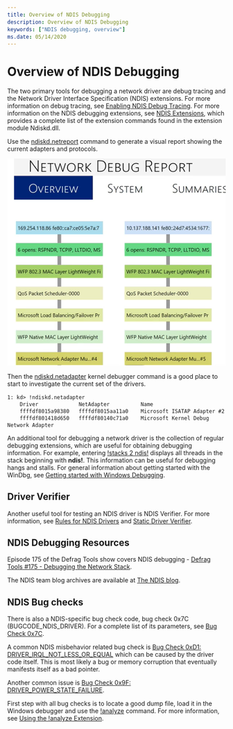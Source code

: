 ```yaml
---
title: Overview of NDIS Debugging
description: Overview of NDIS Debugging
keywords: ["NDIS debugging, overview"]
ms.date: 05/14/2020
---
```


# Overview of NDIS Debugging

The two primary tools for debugging a network driver are debug tracing and the Network Driver Interface Specification (NDIS) extensions. For more information on debug tracing, see [Enabling NDIS Debug Tracing](enabling-ndis-debug-tracing.md). For more information on the NDIS debugging extensions, see [NDIS Extensions](ndis-extensions--ndiskd-dll-.md), which provides a complete list of the extension commands found in the extension module Ndiskd.dll.

Use the [ndiskd.netreport](-ndiskd-netreport.md) command to generate a visual report showing the current adapters and protocols.

![ndiskd.netreport color coded output showing two columns that illustrate multiple adapters.](images/ndis-report.png)

Then the [ndiskd.netadapter](-ndiskd-netadapter.md) kernel debugger command is a good place to start to investigate the current set of the drivers.

```dbgconsole
1: kd> !ndiskd.netadapter
    Driver             NetAdapter          Name
    ffffdf8015a98380   ffffdf8015aa11a0    Microsoft ISATAP Adapter #2
    ffffdf801418d650   ffffdf80140c71a0    Microsoft Kernel Debug Network Adapter
```

An additional tool for debugging a network driver is the collection of regular debugging extensions, which are useful for obtaining debugging information. For example, entering [!stacks 2 ndis!](-stacks.md) displays all threads in the stack beginning with **ndis!**. This information can be useful for debugging hangs and stalls. For general information about getting started with the WinDbg, see [Getting started with Windows Debugging](getting-started-with-windows-debugging.md).

## Driver Verifier

Another useful tool for testing an NDIS driver is NDIS Verifier. For more information, see [Rules for NDIS Drivers](../devtest/sdv-rules-for-ndis-drivers.md) and [Static Driver Verifier](../devtest/static-driver-verifier.md).

## NDIS Debugging Resources

Episode 175 of the Defrag Tools show covers NDIS debugging - [Defrag Tools #175 - Debugging the Network Stack](/shows/defrag-tools/175-debugging-network-stack).

The NDIS team blog archives are available at [The NDIS blog](/archive/blogs/ndis/).

## NDIS Bug checks

There is also a NDIS-specific bug check code, bug check 0x7C (BUGCODE\_NDIS\_DRIVER). For a complete list of its parameters, see [Bug Check 0x7C](bug-check-0x7c--bugcode-ndis-driver.md).

A common NDIS misbehavior related bug check is [Bug Check 0xD1: DRIVER_IRQL_NOT_LESS_OR_EQUAL](bug-check-0xd1--driver-irql-not-less-or-equal.md) which can be caused by the driver code itself. This is most likely a bug or memory corruption that eventually manifests itself as a bad pointer.

Another common issue is [Bug Check 0x9F: DRIVER_POWER_STATE_FAILURE](bug-check-0x9f--driver-power-state-failure.md).

First step with all bug checks is to locate a good dump file, load it in the Windows debugger and use the [!analyze](-analyze.md) command. For more information, see [Using the !analyze Extension](using-the--analyze-extension.md).
